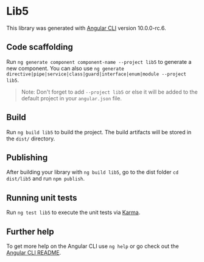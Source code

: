 # Lib5

This library was generated with [Angular CLI](https://github.com/angular/angular-cli) version 10.0.0-rc.6.

## Code scaffolding

Run `ng generate component component-name --project lib5` to generate a new component. You can also use `ng generate directive|pipe|service|class|guard|interface|enum|module --project lib5`.
> Note: Don't forget to add `--project lib5` or else it will be added to the default project in your `angular.json` file. 

## Build

Run `ng build lib5` to build the project. The build artifacts will be stored in the `dist/` directory.

## Publishing

After building your library with `ng build lib5`, go to the dist folder `cd dist/lib5` and run `npm publish`.

## Running unit tests

Run `ng test lib5` to execute the unit tests via [Karma](https://karma-runner.github.io).

## Further help

To get more help on the Angular CLI use `ng help` or go check out the [Angular CLI README](https://github.com/angular/angular-cli/blob/master/README.md).
